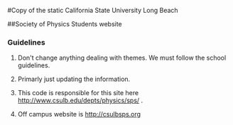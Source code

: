 #Copy of the static California State University Long Beach


##Society of Physics Students website



### Guidelines


1.  Don't change anything dealing with themes.  We must follow the school guidelines.  

2.  Primarly just updating the information.  

3.  This code is responsible for this site here http://www.csulb.edu/depts/physics/sps/ .  

4.  Off campus website is http://csulbsps.org  
